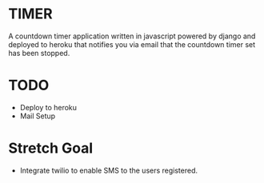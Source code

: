 TIMER
=====

A countdown timer application written in javascript powered by django and deployed to heroku that notifies you via email that the countdown timer set has been stopped.

TODO
====

* Deploy to heroku
* Mail Setup

Stretch Goal
============

* Integrate twilio to enable SMS to the users registered.
